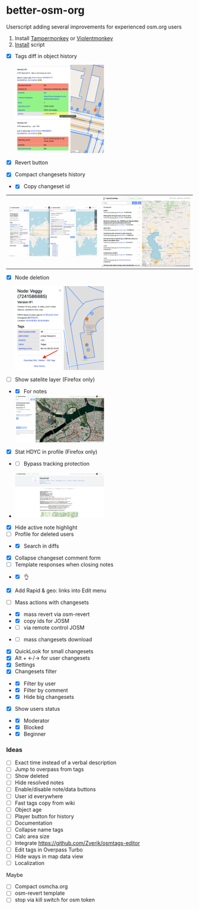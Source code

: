 # better-osm-org

Userscript adding several improvements for experienced osm.org users

1. Install [Tampermonkey](https://www.tampermonkey.net) or [Violentmonkey](https://violentmonkey.github.io/)
2. [Install](https://raw.githubusercontent.com/deevroman/better-osm-org/master/better-osm-org.user.js) script

- [x] Tags diff in object history

  <img src="img/diff.png" width="50%">
  
- [x] Revert button
- [x] Compact changesets history
- + [x] Copy changeset id

<table>

<tr>

<td>

<img src="img/compact-changeset.jpg">

</td>

<td>
<img src="img/compact-history.jpg">
</td>

</tr>

</table>


- [x] Node deletion

    <img src="img/delete.png" width="50%">
    
  
- [ ] Show satelite layer (Firefox only)
- + [x] For notes
    
  <img src="img/notes-sat.jpg" width="50%">

- [x] Stat HDYC in profile (Firefox only)
- + [ ] Bypass tracking protection

+ <img src="img/hdyc.jpg" width="50%">

- [x] Hide active note highlight
- [ ] Profile for deleted users
- + [x] Search in diffs
- [x] Collapse changeset comment form
- [ ] Template responses when closing notes
- + [x] 👌
+ [x] Add Rapid & geo: links into Edit menu
- [ ] Mass actions with changesets
- + [x] mass revert via osm-revert
- + [x] copy ids for JOSM
- + [ ] via remote control JOSM
+ + [ ] mass changesets download 
- [x] QuickLook for small changesets
- [x] Alt + ←/→ for user changesets
- [x] Settings
- [x] Changesets filter
- + [x] Filter by user
- + [x] Filter by comment
- + [x] Hide big changesets
- [x] Show users status
- + [x] Moderator
- + [x] Blocked
- + [x] Beginner

### Ideas
- [ ] Exact time instead of a verbal description
- [ ] Jump to overpass from tags
- [ ] Show deleted
- [ ] Hide resolved notes
- [ ] Enable/disable note/data buttons
- [ ] User id everywhere
- [ ] Fast tags copy from wiki
- [ ] Object age
- [ ] Player button for history
- [ ] Documentation
- [ ] Collapse name tags
- [ ] Calc area size
- [ ] Integrate https://github.com/Zverik/osmtags-editor
- [ ] Edit tags in Overpass Turbo
- [ ] Hide ways in map data view
- [ ] Localization

Maybe
- [ ] Compact osmcha.org
- [ ] osm-revert template
- [ ] stop via kill switch for osm token
